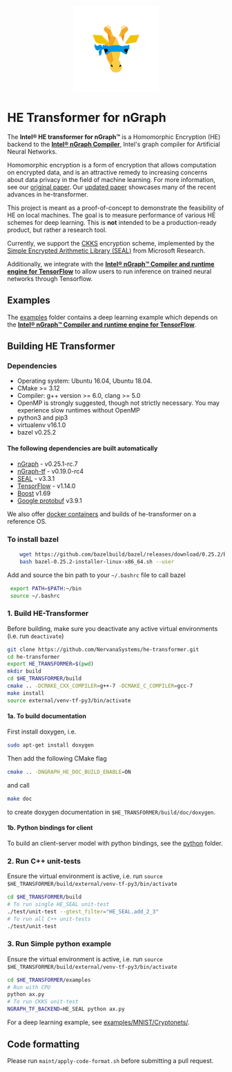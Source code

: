 <p align="center">
  <img src="images/nGraph_mask_1-1.png" width="200">
</p>

# HE Transformer for nGraph

The **Intel® HE transformer for nGraph™** is a Homomorphic Encryption (HE) backend to the [**Intel® nGraph Compiler**](https://github.com/NervanaSystems/ngraph), Intel's graph compiler for Artificial Neural Networks.

Homomorphic encryption is a form of encryption that allows computation on encrypted data, and is an attractive remedy to increasing concerns about data privacy in the field of machine learning. For more information, see our [original paper](https://arxiv.org/pdf/1810.10121.pdf). Our [updated paper](https://arxiv.org/pdf/1908.04172.pdf) showcases many of the recent advances in he-transformer.

This project is meant as a proof-of-concept to demonstrate the feasibility of HE  on local machines. The goal is to measure performance of various HE schemes for deep learning. This is  **not** intended to be a production-ready product, but rather a research tool.

Currently, we support the [CKKS](https://eprint.iacr.org/2018/931.pdf) encryption scheme, implemented by the [Simple Encrypted Arithmetic Library (SEAL)](https://github.com/Microsoft/SEAL) from Microsoft Research.

Additionally, we integrate with the [**Intel® nGraph™ Compiler and runtime engine for TensorFlow**](https://github.com/tensorflow/ngraph-bridge) to allow users to run inference on trained neural networks through Tensorflow.

## Examples
The [examples](https://github.com/NervanaSystems/he-transformer/tree/master/examples) folder contains a deep learning example which depends on the [**Intel® nGraph™ Compiler and runtime engine for TensorFlow**](https://github.com/tensorflow/ngraph-bridge).

## Building HE Transformer

### Dependencies
- Operating system: Ubuntu 16.04, Ubuntu 18.04.
- CMake >= 3.12
- Compiler: g++ version >= 6.0, clang >= 5.0
- OpenMP is strongly suggested, though not strictly necessary. You may experience slow runtimes without OpenMP
- python3 and pip3
- virtualenv v16.1.0
- bazel v0.25.2
#### The following dependencies are built automatically
- [nGraph](https://github.com/NervanaSystems/ngraph) - v0.25.1-rc.7
- [nGraph-tf](https://github.com/tensorflow/ngraph-bridge) - v0.19.0-rc4
- [SEAL](https://github.com/Microsoft/SEAL) - v3.3.1
- [TensorFlow](https://github.com/tensorflow/tensorflow) - v1.14.0
- [Boost](https://github.com/boostorg) v1.69
- [Google protobuf](https://github.com/protocolbuffers/protobuf) v3.9.1

We also offer [docker containers](https://github.com/NervanaSystems/he-transformer/tree/master/contrib/docker) and builds of he-transformer on a reference OS.

### To install bazel
```bash
    wget https://github.com/bazelbuild/bazel/releases/download/0.25.2/bazel-0.25.2-installer-linux-x86_64.sh
    bash bazel-0.25.2-installer-linux-x86_64.sh --user
 ```
 Add and source the bin path to your `~/.bashrc` file to call bazel
```bash
 export PATH=$PATH:~/bin
 source ~/.bashrc
```

### 1. Build HE-Transformer
Before building, make sure you deactivate any active virtual environments (i.e. run `deactivate`)
```bash
git clone https://github.com/NervanaSystems/he-transformer.git
cd he-transformer
export HE_TRANSFORMER=$(pwd)
mkdir build
cd $HE_TRANSFORMER/build
cmake .. -DCMAKE_CXX_COMPILER=g++-7 -DCMAKE_C_COMPILER=gcc-7
make install
source external/venv-tf-py3/bin/activate
```

#### 1a. To build documentation
First install doxygen, i.e.
```bash
sudo apt-get install doxygen
```
Then add the following CMake flag
```bash
cmake .. -DNGRAPH_HE_DOC_BUILD_ENABLE=ON
```
and call
```bash
make doc
```
to create doxygen documentation in `$HE_TRANSFORMER/build/doc/doxygen`.

#### 1b. Python bindings for client
To build an client-server model with python bindings, see the [python](https://github.com/NervanaSystems/he-transformer/tree/master/python) folder.

### 2. Run C++ unit-tests
Ensure the virtual environment is active, i.e. run `source $HE_TRANSFORMER/build/external/venv-tf-py3/bin/activate`
```bash
cd $HE_TRANSFORMER/build
# To run single HE_SEAL unit-test
./test/unit-test --gtest_filter="HE_SEAL.add_2_3"
# To run all C++ unit-tests
./test/unit-test
```

### 3. Run Simple python example
Ensure the virtual environment is active, i.e. run `source $HE_TRANSFORMER/build/external/venv-tf-py3/bin/activate`
```bash
cd $HE_TRANSFORMER/examples
# Run with CPU
python ax.py
# To run CKKS unit-test
NGRAPH_TF_BACKEND=HE_SEAL python ax.py
```

For a deep learning example, see [examples/MNIST/Cryptonets/](https://github.com/NervanaSystems/he-transformer/tree/master/examples/MNIST/Cryptonets).

## Code formatting
Please run `maint/apply-code-format.sh` before submitting a pull request.